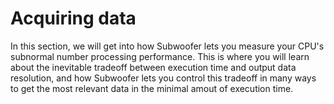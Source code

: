 # Acquiring data

In this section, we will get into how Subwoofer lets you measure your CPU's
subnormal number processing performance. This is where you will learn about the
inevitable tradeoff between execution time and output data resolution, and how
Subwoofer lets you control this tradeoff in many ways to get the most relevant
data in the minimal amout of execution time.
